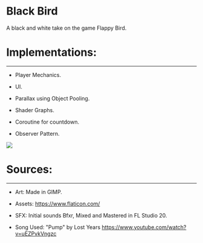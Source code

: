 # Black Bird

A black and white take on the game Flappy Bird.

# Implementations: 
------------------

* Player Mechanics.
 
* UI.

* Parallax using Object Pooling.

* Shader Graphs.

* Coroutine for countdown.

* Observer Pattern.

![](BlackBirdDemo.gif)

# Sources:
----------

* Art: Made in GIMP.

* Assets: https://www.flaticon.com/

* SFX: Initial sounds Bfxr, Mixed and Mastered in FL Studio 20.

* Song Used: "Pump" by Lost Years https://www.youtube.com/watch?v=uEZPvkVngzc

